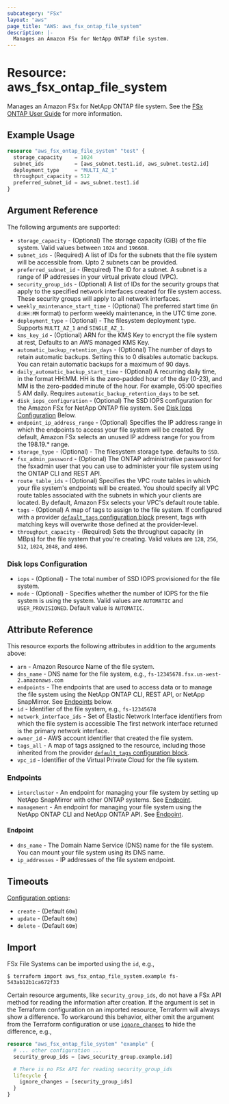 ```yaml
---
subcategory: "FSx"
layout: "aws"
page_title: "AWS: aws_fsx_ontap_file_system"
description: |-
  Manages an Amazon FSx for NetApp ONTAP file system.
---
```


# Resource: aws_fsx_ontap_file_system

Manages an Amazon FSx for NetApp ONTAP file system.
See the [FSx ONTAP User Guide](https://docs.aws.amazon.com/fsx/latest/ONTAPGuide/what-is-fsx-ontap.html) for more information.

## Example Usage

```terraform
resource "aws_fsx_ontap_file_system" "test" {
  storage_capacity    = 1024
  subnet_ids          = [aws_subnet.test1.id, aws_subnet.test2.id]
  deployment_type     = "MULTI_AZ_1"
  throughput_capacity = 512
  preferred_subnet_id = aws_subnet.test1.id
}
```

## Argument Reference

The following arguments are supported:

* `storage_capacity` - (Optional) The storage capacity (GiB) of the file system. Valid values between `1024` and `196608`.
* `subnet_ids` - (Required) A list of IDs for the subnets that the file system will be accessible from. Upto 2 subnets can be provided.
* `preferred_subnet_id` - (Required) The ID for a subnet. A subnet is a range of IP addresses in your virtual private cloud (VPC).
* `security_group_ids` - (Optional) A list of IDs for the security groups that apply to the specified network interfaces created for file system access. These security groups will apply to all network interfaces.
* `weekly_maintenance_start_time` - (Optional) The preferred start time (in `d:HH:MM` format) to perform weekly maintenance, in the UTC time zone.
* `deployment_type` - (Optional) - The filesystem deployment type. Supports `MULTI_AZ_1` and `SINGLE_AZ_1`.
* `kms_key_id` - (Optional) ARN for the KMS Key to encrypt the file system at rest, Defaults to an AWS managed KMS Key.
* `automatic_backup_retention_days` - (Optional) The number of days to retain automatic backups. Setting this to 0 disables automatic backups. You can retain automatic backups for a maximum of 90 days.
* `daily_automatic_backup_start_time` - (Optional) A recurring daily time, in the format HH:MM. HH is the zero-padded hour of the day (0-23), and MM is the zero-padded minute of the hour. For example, 05:00 specifies 5 AM daily. Requires `automatic_backup_retention_days` to be set.
* `disk_iops_configuration` - (Optional) The SSD IOPS configuration for the Amazon FSx for NetApp ONTAP file system. See [Disk Iops Configuration](#disk-iops-configuration) Below.
* `endpoint_ip_address_range` - (Optional) Specifies the IP address range in which the endpoints to access your file system will be created. By default, Amazon FSx selects an unused IP address range for you from the 198.19.* range.
* `storage_type` - (Optional) - The filesystem storage type. defaults to `SSD`.
* `fsx_admin_password` - (Optional) The ONTAP administrative password for the fsxadmin user that you can use to administer your file system using the ONTAP CLI and REST API.
* `route_table_ids` - (Optional) Specifies the VPC route tables in which your file system's endpoints will be created. You should specify all VPC route tables associated with the subnets in which your clients are located. By default, Amazon FSx selects your VPC's default route table.
* `tags` - (Optional) A map of tags to assign to the file system. If configured with a provider [`default_tags` configuration block](https://registry.terraform.io/providers/hashicorp/aws/latest/docs#default_tags-configuration-block) present, tags with matching keys will overwrite those defined at the provider-level.
* `throughput_capacity` - (Required) Sets the throughput capacity (in MBps) for the file system that you're creating. Valid values are `128`, `256`, `512`, `1024`, `2048`, and `4096`.

### Disk Iops Configuration

* `iops` - (Optional) - The total number of SSD IOPS provisioned for the file system.
* `mode` - (Optional) - Specifies whether the number of IOPS for the file system is using the system. Valid values are `AUTOMATIC` and `USER_PROVISIONED`. Default value is `AUTOMATIC`.

## Attribute Reference

This resource exports the following attributes in addition to the arguments above:

* `arn` - Amazon Resource Name of the file system.
* `dns_name` - DNS name for the file system, e.g., `fs-12345678.fsx.us-west-2.amazonaws.com`
* `endpoints` - The endpoints that are used to access data or to manage the file system using the NetApp ONTAP CLI, REST API, or NetApp SnapMirror. See [Endpoints](#endpoints) below.
* `id` - Identifier of the file system, e.g., `fs-12345678`
* `network_interface_ids` - Set of Elastic Network Interface identifiers from which the file system is accessible The first network interface returned is the primary network interface.
* `owner_id` - AWS account identifier that created the file system.
* `tags_all` - A map of tags assigned to the resource, including those inherited from the provider [`default_tags` configuration block](https://registry.terraform.io/providers/hashicorp/aws/latest/docs#default_tags-configuration-block).
* `vpc_id` - Identifier of the Virtual Private Cloud for the file system.

### Endpoints

* `intercluster` - An endpoint for managing your file system by setting up NetApp SnapMirror with other ONTAP systems. See [Endpoint](#endpoint).
* `management` - An endpoint for managing your file system using the NetApp ONTAP CLI and NetApp ONTAP API. See [Endpoint](#endpoint).

#### Endpoint

* `dns_name` - The Domain Name Service (DNS) name for the file system. You can mount your file system using its DNS name.
* `ip_addresses` - IP addresses of the file system endpoint.

## Timeouts

[Configuration options](https://developer.hashicorp.com/terraform/language/resources/syntax#operation-timeouts):

* `create` - (Default `60m`)
* `update` - (Default `60m`)
* `delete` - (Default `60m`)

## Import

FSx File Systems can be imported using the `id`, e.g.,

```
$ terraform import aws_fsx_ontap_file_system.example fs-543ab12b1ca672f33
```

Certain resource arguments, like `security_group_ids`, do not have a FSx API method for reading the information after creation. If the argument is set in the Terraform configuration on an imported resource, Terraform will always show a difference. To workaround this behavior, either omit the argument from the Terraform configuration or use [`ignore_changes`](https://www.terraform.io/docs/configuration/meta-arguments/lifecycle.html#ignore_changes) to hide the difference, e.g.,

```terraform
resource "aws_fsx_ontap_file_system" "example" {
  # ... other configuration ...
  security_group_ids = [aws_security_group.example.id]

  # There is no FSx API for reading security_group_ids
  lifecycle {
    ignore_changes = [security_group_ids]
  }
}
```
